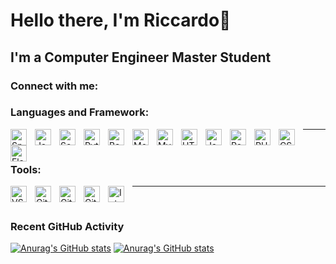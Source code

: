 # Hello there, I'm Riccardo👋

## I'm a Computer Engineer Master Student
<!--
**RiccardoSquarcialupi/RiccardoSquarcialupi** is a ✨ _special_ ✨ repository because its `README.md` (this file) appears on your GitHub profile.

Here are some ideas to get you started:

- 🔭 I’m currently working on ...
- 🌱 I’m currently learning ...
- 👯 I’m looking to collaborate on ...
- 🤔 I’m looking for help with ...
- 💬 Ask me about ...
- 📫 How to reach me: ...
- 😄 Pronouns: ...
- ⚡ Fun fact: ...
-->
### Connect with me:

<!--[![](./img/linkedin-light.svg)](https://www.linkedin.com/in/riccardo-squarcialupi-580849236/#gh-light-mode-only)
[![](./img/linkedin-dark.svg)](https://www.linkedin.com/in/riccardo-squarcialupi-580849236/#gh-dark-mode-only)
-->

### Languages and Framework:
<img align="left" alt="Spring Framework" width="26px" src="https://www.vectorlogo.zone/logos/springio/springio-icon.svg" style="padding-right:10px;" />
<img align="left" alt="Java" width="26px" src="https://www.vectorlogo.zone/logos/java/java-vertical.svg" style="padding-right:10px;" />
<img align="left" alt="Scala" width="26px" src="https://github.com/gilbarbara/logos/blob/main/logos/scala.svg" style="padding-right:10px;" />
<img align="left" alt="Python" width="26px" src="https://www.vectorlogo.zone/logos/python/python-icon.svg" style="padding-right:10px;" />
<img align="left" alt="Bash" width="26px" src="https://www.vectorlogo.zone/logos/gnu_bash/gnu_bash-icon.svg" style="padding-right:10px;" />
<img align="left" alt="MongoDB" width="26px" src="https://www.vectorlogo.zone/logos/mongodb/mongodb-icon.svg" style="padding-right:10px;" />
<img align="left" alt="MySQL" width="26px" src="https://www.vectorlogo.zone/logos/mysql/mysql-icon.svg" style="padding-right:10px;" />
<img align="left" alt="HTML5" width="26px" src="https://www.vectorlogo.zone/logos/w3_html5/w3_html5-icon.svg" style="padding-right:10px;" />
<img align="left" alt="JavaScript" width="26px" src="https://www.vectorlogo.zone/logos/javascript/javascript-icon.svg" style="padding-right:10px;" />
<img align="left" alt="React" width="26px" src="https://www.vectorlogo.zone/logos/reactjs/reactjs-icon.svg" style="padding-right:10px;" />
<img align="left" alt="PHP" width="26px" src="https://www.vectorlogo.zone/logos/php/php-icon.svg" style="padding-right:10px;" />
<img align="left" alt="CSS3" width="26px" src="https://www.vectorlogo.zone/logos/w3_css/w3_css-icon.svg" style="padding-right:10px;" />
<img align="left" alt="Flask" width="26px" src="https://www.vectorlogo.zone/logos/pocoo_flask/pocoo_flask-icon.svg" style="padding-right:10px;" />

---
<br>

### Tools:
<img align="left" alt="VS Code" width="26px" src="https://www.vectorlogo.zone/logos/visualstudio_code/visualstudio_code-icon.svg" style="padding-right:10px;" />
<img align="left" alt="Git" width="26px" src="https://www.vectorlogo.zone/logos/git-scm/git-scm-icon.svg" style="padding-right:10px;" />
<img align="left" alt="GitHub" width="26px" src="https://www.vectorlogo.zone/logos/github/github-icon.svg" style="padding-right:10px;" />
<img align="left" alt="GitLab" width="26px" src="https://www.vectorlogo.zone/logos/gitlab/gitlab-icon.svg" style="padding-right:10px;" />
<img align="left" alt="IntelliJ IDEA" width="26px" src="https://upload.wikimedia.org/wikipedia/commons/9/9c/IntelliJ_IDEA_Icon.svg" style="padding-right:10px;" />

---
<br>

### Recent GitHub Activity

[![Anurag's GitHub stats](https://github-readme-stats.vercel.app/api?username=RiccardoSquarcialupi&show_icons=true&count_private=true&theme=default)](https://github.com/anuraghazra/github-readme-stats#gh-light-mode-only)
[![Anurag's GitHub stats](https://github-readme-stats.vercel.app/api?username=RiccardoSquarcialupi&show_icons=true&count_private=true&theme=dark)](https://github.com/anuraghazra/github-readme-stats#gh-dark-mode-only)

[linkedin]: https://www.linkedin.com/in/riccardo-squarcialupi-580849236/


